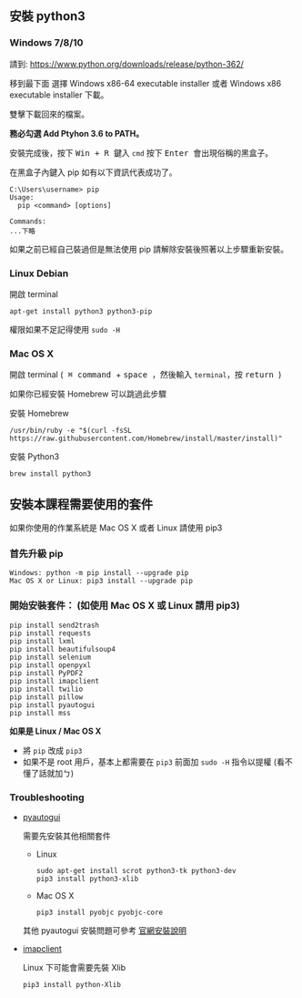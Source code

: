 ## 安裝 python3
### Windows 7/8/10

請到: https://www.python.org/downloads/release/python-362/

移到最下面 選擇 Windows x86-64 executable installer 或者 Windows x86 executable installer 下載。

雙擊下載回來的檔案。

**務必勾選 Add Ptyhon 3.6 to PATH。**

安裝完成後，按下 <kbd> Win + R </kbd> 鍵入 `cmd` 按下 <kbd> Enter </kbd> 會出現俗稱的黑盒子。

在黑盒子內鍵入 pip 如有以下資訊代表成功了。


```
C:\Users\username> pip
Usage:
  pip <command> [options]

Commands:
...下略
```

如果之前已經自己裝過但是無法使用 pip 請解除安裝後照著以上步驟重新安裝。

### Linux Debian

開啟 terminal

```
apt-get install python3 python3-pip
```

權限如果不足記得使用 `sudo -H`

### Mac OS X

開啟 terminal (<kbd> &#8984; command </kbd> + <kbd> space </kbd>，然後輸入 `terminal`，按 <kbd> return </kbd>)

如果你已經安裝 Homebrew 可以跳過此步驟

安裝 Homebrew

```
/usr/bin/ruby -e "$(curl -fsSL https://raw.githubusercontent.com/Homebrew/install/master/install)"
```

安裝 Python3

```
brew install python3
```

## 安裝本課程需要使用的套件

如果你使用的作業系統是 Mac OS X 或者 Linux 請使用 pip3

### 首先升級 pip

```
Windows: python -m pip install --upgrade pip
Mac OS X or Linux: pip3 install --upgrade pip
```

### 開始安裝套件： (如使用 Mac OS X 或 Linux 請用 pip3)

```
pip install send2trash
pip install requests
pip install lxml
pip install beautifulsoup4
pip install selenium
pip install openpyxl
pip install PyPDF2
pip install imapclient
pip install twilio
pip install pillow
pip install pyautogui
pip install mss
```

**如果是 Linux / Mac OS X**

- 將 `pip` 改成 `pip3`
- 如果不是 root 用戶，基本上都需要在 `pip3` 前面加 `sudo -H` 指令以提權 (看不懂了話就加ㄅ)

### Troubleshooting
- [pyautogui](http://pyautogui.readthedocs.io/en/latest/)
  
  需要先安裝其他相關套件
  
  - Linux
    ```shell
    sudo apt-get install scrot python3-tk python3-dev
    pip3 install python3-xlib
    ```
  - Mac OS X
    ```shell
    pip3 install pyobjc pyobjc-core
    ```
  其他 pyautogui 安裝問題可參考 [官網安裝說明](http://pyautogui.readthedocs.io/en/latest/install.html)

- [imapclient](https://github.com/mjs/imapclient)
  
  Linux 下可能會需要先裝 Xlib
  ```shell
  pip3 install python-Xlib
  ```
